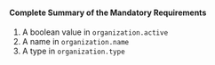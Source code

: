 #### Complete Summary of the Mandatory Requirements

1.  A boolean value in `organization.active`
1.  A name in `organization.name`
1.  A type in `organization.type`
